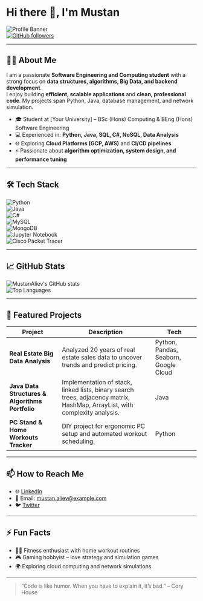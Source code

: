# Hi there 👋, I'm Mustan 

![Profile Banner](https://img.shields.io/badge/Status-Active-brightgreen)  
[![GitHub followers](https://img.shields.io/github/followers/Mustan-dev?label=Follow&style=social)](https://github.com/Mustan-dev)

---

## 👨‍💻 About Me

I am a passionate **Software Engineering and Computing student** with a strong focus on **data structures, algorithms, Big Data, and backend development**.  
I enjoy building **efficient, scalable applications** and **clean, professional code**. My projects span Python, Java, database management, and network simulation.

- 🎓 Student at [Your University] – BSc (Hons) Computing & BEng (Hons) Software Engineering  
- 💻 Experienced in: **Python, Java, SQL, C#, NoSQL, Data Analysis**  
- 🌐 Exploring **Cloud Platforms (GCP, AWS)** and **CI/CD pipelines**  
- ⚡ Passionate about **algorithm optimization, system design, and performance tuning**

---

## 🛠️ Tech Stack

![Python](https://img.shields.io/badge/Python-3.11-blue)  
![Java](https://img.shields.io/badge/Java-17-red)  
![C#](https://img.shields.io/badge/C%23-8.0-blue)  
![MySQL](https://img.shields.io/badge/Database-MySQL-blue)  
![MongoDB](https://img.shields.io/badge/Database-MongoDB-green)  
![Jupyter Notebook](https://img.shields.io/badge/Notebook-Jupyter-orange)  
![Cisco Packet Tracer](https://img.shields.io/badge/Simulator-Cisco_Packet_Tracer-blue)  

---

## 📈 GitHub Stats

![MustanAliev's GitHub stats](https://github-readme-stats.vercel.app/api?username=MustanAliev&show_icons=true&theme=radical)  
![Top Languages](https://github-readme-stats.vercel.app/api/top-langs/?username=MustanAliev&layout=compact&theme=radical)

---

## 📂 Featured Projects

| Project | Description | Tech |
|---------|-------------|------|
| **Real Estate Big Data Analysis** | Analyzed 20 years of real estate sales data to uncover trends and predict pricing. | Python, Pandas, Seaborn, Google Cloud |
| **Java Data Structures & Algorithms Portfolio** | Implementation of stack, linked lists, binary search trees, adjacency matrix, HashMap, ArrayList, with complexity analysis. | Java |
| **PC Stand & Home Workouts Tracker** | DIY project for ergonomic PC setup and automated workout scheduling. | Python |

---

## 📫 How to Reach Me

- 🌐 [LinkedIn](https://www.linkedin.com/in/mustan-aliev)  
- 📧 Email: mustan.aliev@example.com  
- 🐦 [Twitter](https://twitter.com/MustanAliev)  

---

## ⚡ Fun Facts

- 🏋️‍♂️ Fitness enthusiast with home workout routines  
- 🎮 Gaming hobbyist – love strategy and simulation games  
- 🌍 Exploring cloud computing and network simulations  

---

> “Code is like humor. When you have to explain it, it’s bad.” – Cory House
